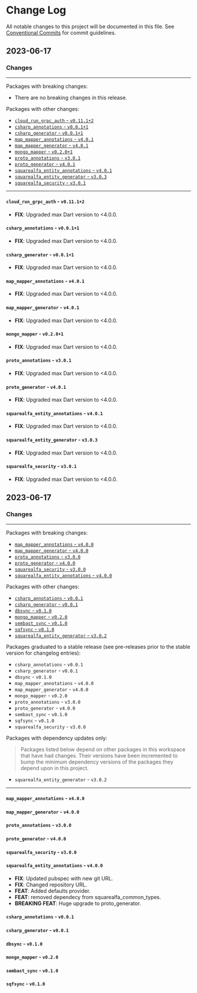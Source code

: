 # Change Log

All notable changes to this project will be documented in this file.
See [Conventional Commits](https://conventionalcommits.org) for commit guidelines.

## 2023-06-17

### Changes

---

Packages with breaking changes:

 - There are no breaking changes in this release.

Packages with other changes:

 - [`cloud_run_grpc_auth` - `v0.11.1+2`](#cloud_run_grpc_auth---v01112)
 - [`csharp_annotations` - `v0.0.1+1`](#csharp_annotations---v0011)
 - [`csharp_generator` - `v0.0.1+1`](#csharp_generator---v0011)
 - [`map_mapper_annotations` - `v4.0.1`](#map_mapper_annotations---v401)
 - [`map_mapper_generator` - `v4.0.1`](#map_mapper_generator---v401)
 - [`mongo_mapper` - `v0.2.0+1`](#mongo_mapper---v0201)
 - [`proto_annotations` - `v3.0.1`](#proto_annotations---v301)
 - [`proto_generator` - `v4.0.1`](#proto_generator---v401)
 - [`squarealfa_entity_annotations` - `v4.0.1`](#squarealfa_entity_annotations---v401)
 - [`squarealfa_entity_generator` - `v3.0.3`](#squarealfa_entity_generator---v303)
 - [`squarealfa_security` - `v3.0.1`](#squarealfa_security---v301)

---

#### `cloud_run_grpc_auth` - `v0.11.1+2`

 - **FIX**: Upgraded max Dart version to <4.0.0.

#### `csharp_annotations` - `v0.0.1+1`

 - **FIX**: Upgraded max Dart version to <4.0.0.

#### `csharp_generator` - `v0.0.1+1`

 - **FIX**: Upgraded max Dart version to <4.0.0.

#### `map_mapper_annotations` - `v4.0.1`

 - **FIX**: Upgraded max Dart version to <4.0.0.

#### `map_mapper_generator` - `v4.0.1`

 - **FIX**: Upgraded max Dart version to <4.0.0.

#### `mongo_mapper` - `v0.2.0+1`

 - **FIX**: Upgraded max Dart version to <4.0.0.

#### `proto_annotations` - `v3.0.1`

 - **FIX**: Upgraded max Dart version to <4.0.0.

#### `proto_generator` - `v4.0.1`

 - **FIX**: Upgraded max Dart version to <4.0.0.

#### `squarealfa_entity_annotations` - `v4.0.1`

 - **FIX**: Upgraded max Dart version to <4.0.0.

#### `squarealfa_entity_generator` - `v3.0.3`

 - **FIX**: Upgraded max Dart version to <4.0.0.

#### `squarealfa_security` - `v3.0.1`

 - **FIX**: Upgraded max Dart version to <4.0.0.


## 2023-06-17

### Changes

---

Packages with breaking changes:

 - [`map_mapper_annotations` - `v4.0.0`](#map_mapper_annotations---v400)
 - [`map_mapper_generator` - `v4.0.0`](#map_mapper_generator---v400)
 - [`proto_annotations` - `v3.0.0`](#proto_annotations---v300)
 - [`proto_generator` - `v4.0.0`](#proto_generator---v400)
 - [`squarealfa_security` - `v3.0.0`](#squarealfa_security---v300)
 - [`squarealfa_entity_annotations` - `v4.0.0`](#squarealfa_entity_annotations---v400)

Packages with other changes:

 - [`csharp_annotations` - `v0.0.1`](#csharp_annotations---v001)
 - [`csharp_generator` - `v0.0.1`](#csharp_generator---v001)
 - [`dbsync` - `v0.1.0`](#dbsync---v010)
 - [`mongo_mapper` - `v0.2.0`](#mongo_mapper---v020)
 - [`sembast_sync` - `v0.1.0`](#sembast_sync---v010)
 - [`sqfsync` - `v0.1.0`](#sqfsync---v010)
 - [`squarealfa_entity_generator` - `v3.0.2`](#squarealfa_entity_generator---v302)

Packages graduated to a stable release (see pre-releases prior to the stable version for changelog entries):

 - `csharp_annotations` - `v0.0.1`
 - `csharp_generator` - `v0.0.1`
 - `dbsync` - `v0.1.0`
 - `map_mapper_annotations` - `v4.0.0`
 - `map_mapper_generator` - `v4.0.0`
 - `mongo_mapper` - `v0.2.0`
 - `proto_annotations` - `v3.0.0`
 - `proto_generator` - `v4.0.0`
 - `sembast_sync` - `v0.1.0`
 - `sqfsync` - `v0.1.0`
 - `squarealfa_security` - `v3.0.0`

Packages with dependency updates only:

> Packages listed below depend on other packages in this workspace that have had changes. Their versions have been incremented to bump the minimum dependency versions of the packages they depend upon in this project.

 - `squarealfa_entity_generator` - `v3.0.2`

---

#### `map_mapper_annotations` - `v4.0.0`

#### `map_mapper_generator` - `v4.0.0`

#### `proto_annotations` - `v3.0.0`

#### `proto_generator` - `v4.0.0`

#### `squarealfa_security` - `v3.0.0`

#### `squarealfa_entity_annotations` - `v4.0.0`

 - **FIX**: Updated pubspec with new git URL.
 - **FIX**: Changed repository URL.
 - **FEAT**: Added defaults provider.
 - **FEAT**: removed dependecy from squarealfa_common_types.
 - **BREAKING** **FEAT**: Huge upgrade to proto_generator.

#### `csharp_annotations` - `v0.0.1`

#### `csharp_generator` - `v0.0.1`

#### `dbsync` - `v0.1.0`

#### `mongo_mapper` - `v0.2.0`

#### `sembast_sync` - `v0.1.0`

#### `sqfsync` - `v0.1.0`

